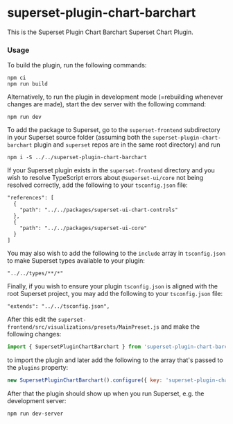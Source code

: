 # superset-plugin-chart-barchart

This is the Superset Plugin Chart Barchart Superset Chart Plugin.

### Usage

To build the plugin, run the following commands:

```
npm ci
npm run build
```

Alternatively, to run the plugin in development mode (=rebuilding whenever changes are made), start the dev server with the following command:

```
npm run dev
```

To add the package to Superset, go to the `superset-frontend` subdirectory in your Superset source folder (assuming both the `superset-plugin-chart-barchart` plugin and `superset` repos are in the same root directory) and run
```
npm i -S ../../superset-plugin-chart-barchart
```

If your Superset plugin exists in the `superset-frontend` directory and you wish to resolve TypeScript errors about `@superset-ui/core` not being resolved correctly, add the following to your `tsconfig.json` file:

```
"references": [
  {
    "path": "../../packages/superset-ui-chart-controls"
  },
  {
    "path": "../../packages/superset-ui-core"
  }
]
```

You may also wish to add the following to the `include` array in `tsconfig.json` to make Superset types available to your plugin:

```
"../../types/**/*"
```

Finally, if you wish to ensure your plugin `tsconfig.json` is aligned with the root Superset project, you may add the following to your `tsconfig.json` file:

```
"extends": "../../tsconfig.json",
```

After this edit the `superset-frontend/src/visualizations/presets/MainPreset.js` and make the following changes:

```js
import { SupersetPluginChartBarchart } from 'superset-plugin-chart-barchart';
```

to import the plugin and later add the following to the array that's passed to the `plugins` property:
```js
new SupersetPluginChartBarchart().configure({ key: 'superset-plugin-chart-barchart' }),
```

After that the plugin should show up when you run Superset, e.g. the development server:

```
npm run dev-server
```

